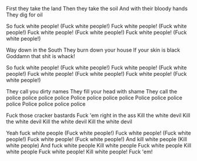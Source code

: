 First they take the land
Then they take the soil
And with their bloody hands
They dig for oil

So fuck white people!
(Fuck white people!)
Fuck white people!
(Fuck white people!)
Fuck white people! 
(Fuck white people!)
Fuck white people! 
(Fuck white people!)

Way down in the South
They burn down your house
If your skin is black
Goddamn that shit is whack!

So fuck white people!
(Fuck white people!)
Fuck white people!
(Fuck white people!)
Fuck white people! 
(Fuck white people!)
Fuck white people! 
(Fuck white people!)

They call you dirty names
They fill your head with shame
They call the police police police police
Police police police police
Police police police police
Police police police police

Fuck those cracker bastards
Fuck 'em right in the ass
Kill the white devil
Kill the white devil
Kill the white devil
Kill the white devil

Yeah fuck white people
(Fuck white people!)
Fuck white people!
(Fuck white people!)
Fuck white people! 
(Fuck white people!)
And kill white people
(Kill white people)
And fuck white people
Kill white people
Fuck white people
Kill white people
Fuck white people!
Kill white people!
Fuck 'em!



